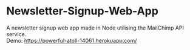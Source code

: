 # Newsletter-Signup-Web-App
A newsletter signup web app made in Node utilising the MailChimp API service. </br>
Demo: https://powerful-atoll-14061.herokuapp.com/
